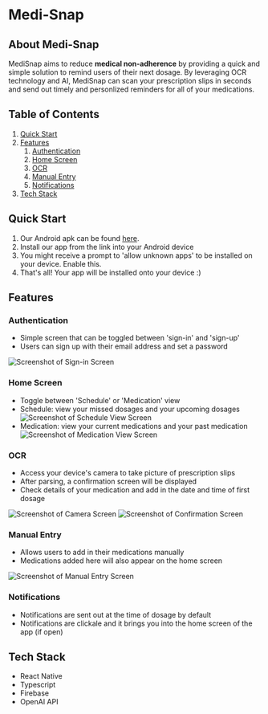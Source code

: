 # Medi-Snap

## About Medi-Snap

MediSnap aims to reduce **medical non-adherence** by providing a quick and simple solution to remind users of their next dosage. By leveraging OCR technology and AI, MediSnap can scan your prescription slips in seconds and send out timely and personlized reminders for all of your medications.

## Table of Contents

1. [Quick Start](#quick-start)
2. [Features](#features)
   1. [Authentication](#authentication)
   2. [Home Screen](#home-screen)
   3. [OCR](#ocr)
   4. [Manual Entry](#manual-entry)
   5. [Notifications](#notifications)
3. [Tech Stack](#tech-stack)

## Quick Start

1. Our Android apk can be found [here](https://drive.google.com/drive/folders/1_M-Xnt1yQLEqd0mJh-IClFpJwj9PsE5a?usp=sharing).
2. Install our app from the link into your Android device
3. You might receive a prompt to 'allow unknown apps' to be installed on your device. Enable this.
4. That's all! Your app will be installed onto your device :)

## Features

### Authentication

- Simple screen that can be toggled between 'sign-in' and 'sign-up'
- Users can sign up with their email address and set a password

![Screenshot of Sign-in Screen](/signinscreen.jpg)

### Home Screen

- Toggle between 'Schedule' or 'Medication' view
- Schedule: view your missed dosages and your upcoming dosages
![Screenshot of Schedule View Screen](/schedule_view_screen.jpg)
- Medication: view your current medications and your past medication
![Screenshot of Medication View Screen](/medication_view_screen.jpg)

### OCR

- Access your device's camera to take picture of prescription slips
- After parsing, a confirmation screen will be displayed
- Check details of your medication and add in the date and time of first dosage

![Screenshot of Camera Screen](/camerascreen.jpg)
![Screenshot of Confirmation Screen](/confirmationscreen.jpg)

### Manual Entry

- Allows users to add in their medications manually
- Medications added here will also appear on the home screen
  
![Screenshot of Manual Entry Screen](/manualentrysreen.jpg)

### Notifications

- Notifications are sent out at the time of dosage by default
- Notifications are clickale and it brings you into the home screen of the app (if open)

## Tech Stack
- React Native
- Typescript
- Firebase
- OpenAI API
